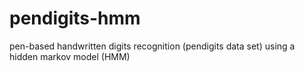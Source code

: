 # pendigits-hmm
pen-based handwritten digits recognition (pendigits data set) using a hidden markov model (HMM)
